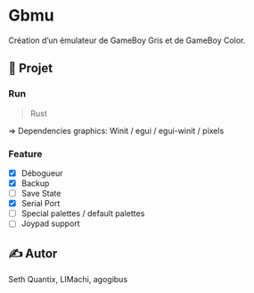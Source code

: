# Gbmu

Création d’un émulateur de GameBoy Gris et de GameBoy Color.

## 🚀 Projet
### Run
> Rust

=> Dependencies graphics: Winit / egui / egui-winit / pixels

### Feature
- [x] Débogueur
- [x] Backup
- [ ] Save State
- [x] Serial Port
- [ ] Special palettes / default palettes
- [ ] Joypad support

## ✍️ Autor

Seth Quantix, LIMachi, agogibus
